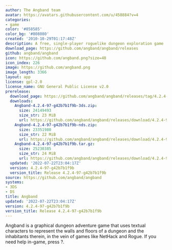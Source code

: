 ```yaml
---
author: The Angband team
avatar: https://avatars.githubusercontent.com/u/458884?v=4
categories:
- game
color: '#858585'
color_bg: '#808080'
created: '2010-10-29T01:17:48Z'
description: A free, single-player roguelike dungeon exploration game
download_page: https://github.com/angband/angband/releases
github: angband/angband
icon: https://github.com/angband.png?size=48
icon_index: 226
image: https://github.com/angband.png
image_length: 3366
layout: app
license: gpl-2.0
license_name: GNU General Public License v2.0
prerelease:
  download_page: https://github.com/angband/angband/releases/tag/4.2.4-97-g42b7b1f9b
  downloads:
    Angband-4.2.4-97-g42b7b1f9b-3ds.zip:
      size: 24149493
      size_str: 23 MiB
      url: https://github.com/angband/angband/releases/download/4.2.4-97-g42b7b1f9b/Angband-4.2.4-97-g42b7b1f9b-3ds.zip
    Angband-4.2.4-97-g42b7b1f9b-nds.zip:
      size: 23351980
      size_str: 22 MiB
      url: https://github.com/angband/angband/releases/download/4.2.4-97-g42b7b1f9b/Angband-4.2.4-97-g42b7b1f9b-nds.zip
    Angband-4.2.4-97-g42b7b1f9b.tar.gz:
      size: 25230385
      size_str: 24 MiB
      url: https://github.com/angband/angband/releases/download/4.2.4-97-g42b7b1f9b/Angband-4.2.4-97-g42b7b1f9b.tar.gz
  updated: '2022-07-22T23:04:17Z'
  version: 4.2.4-97-g42b7b1f9b
  version_title: Release 4.2.4-97-g42b7b1f9b
source: https://github.com/angband/angband
systems:
- 3DS
- DS
title: Angband
updated: '2022-07-22T23:04:17Z'
version: 4.2.4-97-g42b7b1f9b
version_title: Release 4.2.4-97-g42b7b1f9b
---
```

Angband is a graphical dungeon adventure game that uses textual characters to represent the walls and floors of a dungeon and the inhabitants therein, in the vein of games like NetHack and Rogue. If you need help in-game, press ?.
